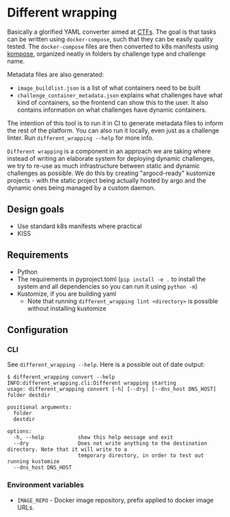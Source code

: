 # Different wrapping

Basically a glorified YAML converter aimed at [CTFs](https://en.wikipedia.org/wiki/Capture_the_flag_(cybersecurity)). The goal is that tasks can be written using `docker-compose`, such that they can be easily quality tested. The `docker-compose` files are then converted to k8s manifests using [kompose](https://kompose.io/), organized neatly in folders by challenge type and challenge name.

Metadata files are also generated:

* `image_buildlist.json` is a list of what containers need to be built
* `challenge_container_metadata.json` explains what challenges have what kind of containers, so the frontend can show this to the user. It also contains information on what challenges have dynamic containers.

The intention of this tool is to run it in CI to generate metadata files to inform the rest of the platform. You can also run it locally, even just as a challenge linter. Run `different_wrapping --help` for more info.

`Different wrapping` is a component in an approach we are taking where instead of writing an elaborate system for deploying dynamic challenges, we try to re-use as much infrastructure between static and dynamic challenges as possible. We do this by creating "argocd-ready" kustomize projects - with the static project being actually hosted by argo and the dynamic ones being managed by a custom daemon.

## Design goals

* Use standard k8s manifests where practical
* KISS

## Requirements

* Python
* The requirements in pyproject.toml (`pip install -e .` to install the system and all dependencies so you can run it using `python -m`)
* Kustomize, if you are building yaml
  - Note that running `different_wrapping lint <directory>` is possible without installing kustomize

## Configuration

### CLI

See `different_wrapping --help`. Here is a possible out of date output:

```
$ different_wrapping convert --help
INFO:different_wrapping.cli:Different wrapping starting
usage: different_wrapping convert [-h] [--dry] [--dns_host DNS_HOST] folder destdir

positional arguments:
  folder
  destdir

options:
  -h, --help           show this help message and exit
  --dry                Does not write anything to the destination directory. Note that it will write to a
                       temporary directory, in order to test out running kustomize
  --dns_host DNS_HOST
```

### Environment variables

* `IMAGE_REPO` - Docker image repository, prefix applied to docker image URLs.

